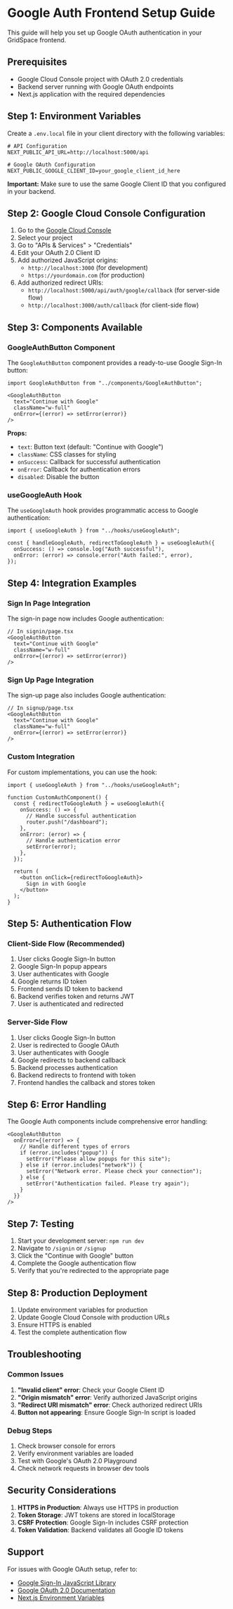 # Google Auth Frontend Setup Guide

This guide will help you set up Google OAuth authentication in your GridSpace frontend.

## Prerequisites

- Google Cloud Console project with OAuth 2.0 credentials
- Backend server running with Google OAuth endpoints
- Next.js application with the required dependencies

## Step 1: Environment Variables

Create a `.env.local` file in your client directory with the following variables:

```env
# API Configuration
NEXT_PUBLIC_API_URL=http://localhost:5000/api

# Google OAuth Configuration
NEXT_PUBLIC_GOOGLE_CLIENT_ID=your_google_client_id_here
```

**Important:** Make sure to use the same Google Client ID that you configured in your backend.

## Step 2: Google Cloud Console Configuration

1. Go to the [Google Cloud Console](https://console.cloud.google.com/)
2. Select your project
3. Go to "APIs & Services" > "Credentials"
4. Edit your OAuth 2.0 Client ID
5. Add authorized JavaScript origins:
   - `http://localhost:3000` (for development)
   - `https://yourdomain.com` (for production)
6. Add authorized redirect URIs:
   - `http://localhost:5000/api/auth/google/callback` (for server-side flow)
   - `http://localhost:3000/auth/callback` (for client-side flow)

## Step 3: Components Available

### GoogleAuthButton Component

The `GoogleAuthButton` component provides a ready-to-use Google Sign-In button:

```tsx
import GoogleAuthButton from "../components/GoogleAuthButton";

<GoogleAuthButton
  text="Continue with Google"
  className="w-full"
  onError={(error) => setError(error)}
/>
```

**Props:**
- `text`: Button text (default: "Continue with Google")
- `className`: CSS classes for styling
- `onSuccess`: Callback for successful authentication
- `onError`: Callback for authentication errors
- `disabled`: Disable the button

### useGoogleAuth Hook

The `useGoogleAuth` hook provides programmatic access to Google authentication:

```tsx
import { useGoogleAuth } from "../hooks/useGoogleAuth";

const { handleGoogleAuth, redirectToGoogleAuth } = useGoogleAuth({
  onSuccess: () => console.log("Auth successful"),
  onError: (error) => console.error("Auth failed:", error),
});
```

## Step 4: Integration Examples

### Sign In Page Integration

The sign-in page now includes Google authentication:

```tsx
// In signin/page.tsx
<GoogleAuthButton
  text="Continue with Google"
  className="w-full"
  onError={(error) => setError(error)}
/>
```

### Sign Up Page Integration

The sign-up page also includes Google authentication:

```tsx
// In signup/page.tsx
<GoogleAuthButton
  text="Continue with Google"
  className="w-full"
  onError={(error) => setError(error)}
/>
```

### Custom Integration

For custom implementations, you can use the hook:

```tsx
import { useGoogleAuth } from "../hooks/useGoogleAuth";

function CustomAuthComponent() {
  const { redirectToGoogleAuth } = useGoogleAuth({
    onSuccess: () => {
      // Handle successful authentication
      router.push("/dashboard");
    },
    onError: (error) => {
      // Handle authentication error
      setError(error);
    },
  });

  return (
    <button onClick={redirectToGoogleAuth}>
      Sign in with Google
    </button>
  );
}
```

## Step 5: Authentication Flow

### Client-Side Flow (Recommended)

1. User clicks Google Sign-In button
2. Google Sign-In popup appears
3. User authenticates with Google
4. Google returns ID token
5. Frontend sends ID token to backend
6. Backend verifies token and returns JWT
7. User is authenticated and redirected

### Server-Side Flow

1. User clicks Google Sign-In button
2. User is redirected to Google OAuth
3. User authenticates with Google
4. Google redirects to backend callback
5. Backend processes authentication
6. Backend redirects to frontend with token
7. Frontend handles the callback and stores token

## Step 6: Error Handling

The Google Auth components include comprehensive error handling:

```tsx
<GoogleAuthButton
  onError={(error) => {
    // Handle different types of errors
    if (error.includes("popup")) {
      setError("Please allow popups for this site");
    } else if (error.includes("network")) {
      setError("Network error. Please check your connection");
    } else {
      setError("Authentication failed. Please try again");
    }
  }}
/>
```

## Step 7: Testing

1. Start your development server: `npm run dev`
2. Navigate to `/signin` or `/signup`
3. Click the "Continue with Google" button
4. Complete the Google authentication flow
5. Verify that you're redirected to the appropriate page

## Step 8: Production Deployment

1. Update environment variables for production
2. Update Google Cloud Console with production URLs
3. Ensure HTTPS is enabled
4. Test the complete authentication flow

## Troubleshooting

### Common Issues

1. **"Invalid client" error**: Check your Google Client ID
2. **"Origin mismatch" error**: Verify authorized JavaScript origins
3. **"Redirect URI mismatch" error**: Check authorized redirect URIs
4. **Button not appearing**: Ensure Google Sign-In script is loaded

### Debug Steps

1. Check browser console for errors
2. Verify environment variables are loaded
3. Test with Google's OAuth 2.0 Playground
4. Check network requests in browser dev tools

## Security Considerations

1. **HTTPS in Production**: Always use HTTPS in production
2. **Token Storage**: JWT tokens are stored in localStorage
3. **CSRF Protection**: Google Sign-In includes CSRF protection
4. **Token Validation**: Backend validates all Google ID tokens

## Support

For issues with Google OAuth setup, refer to:
- [Google Sign-In JavaScript Library](https://developers.google.com/identity/gsi/web)
- [Google OAuth 2.0 Documentation](https://developers.google.com/identity/protocols/oauth2)
- [Next.js Environment Variables](https://nextjs.org/docs/basic-features/environment-variables)

